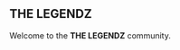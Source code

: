 <table>
  <br>
  </br>
</table>

## THE LEGENDZ 
Welcome to the **THE LEGENDZ** community.

<table>

</table>
